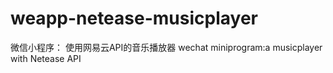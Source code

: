 # weapp-netease-musicplayer
微信小程序： 使用网易云API的音乐播放器
wechat miniprogram:a musicplayer with Netease API

